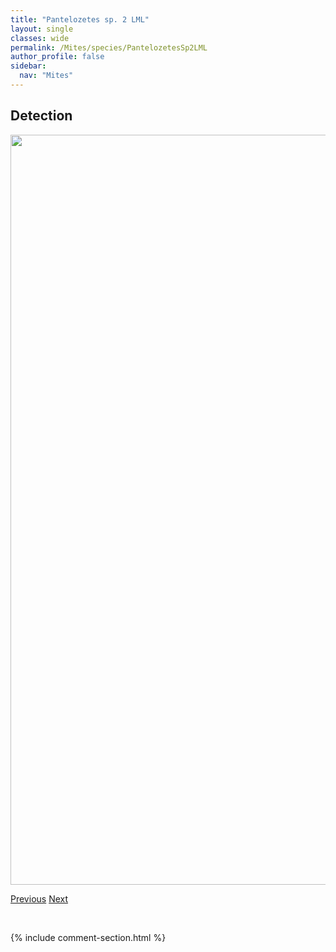 ```yaml
---
title: "Pantelozetes sp. 2 LML"
layout: single
classes: wide
permalink: /Mites/species/PantelozetesSp2LML
author_profile: false
sidebar:
  nav: "Mites"
---
```


<h2>Detection</h2>

<a href="https://drive.google.com/uc?export=view&id=1Xl9RFwHGbA_pp3J1KyPbt3gUZC31h6jR">
<img src="https://drive.google.com/uc?export=view&id=1Xl9RFwHGbA_pp3J1KyPbt3gUZC31h6jR" height = "1200" width = "800">
</a>


<a href="/DevelopmentWebsite/Mites/species/PantelozetesSp1DEW" class="pagination--pager" title="Pantelozetes sp. 1 DEW">Previous</a> <a href="/DevelopmentWebsite/Mites/species/PantelozetesSp3LML" class="pagination--pager" title="Pantelozetes sp. 3 LML">Next</a>

<p>&nbsp;</p>

{% include comment-section.html %}
